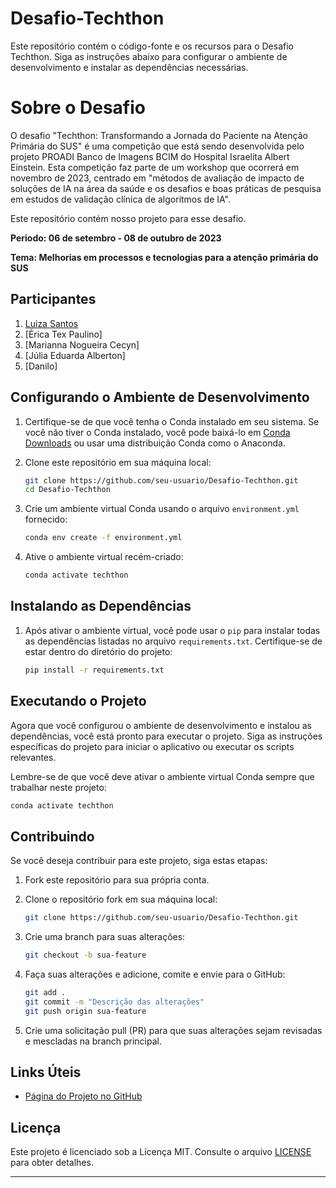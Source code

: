 # Desafio-Techthon

Este repositório contém o código-fonte e os recursos para o Desafio Techthon. Siga as instruções abaixo para configurar o ambiente de desenvolvimento e instalar as dependências necessárias.

# Sobre o Desafio

O desafio "Techthon: Transformando a Jornada do Paciente na Atenção Primária do SUS" é uma
competição que está sendo desenvolvida pelo projeto PROADI Banco de Imagens BCIM do Hospital
Israelita Albert Einstein. Esta competição faz parte de um workshop que ocorrerá em novembro de 2023, centrado em "métodos de avaliação de impacto de soluções de IA na área da saúde e os desafios e boas práticas de pesquisa em estudos de validação clínica de algoritmos de IA". 

Este repositório contém nosso projeto para esse desafio. 

**Periodo: 06 de setembro - 08 de outubro de 2023**

**Tema: Melhorias em processos e tecnologias para a atenção primária do SUS**

## Participantes
1. [Luiza Santos](http://linkedin.com/in/santosluiza/)
2. [Érica Tex Paulino]
3. [Marianna Nogueira Cecyn]
4. [Júlia Eduarda Alberton]
5. [Danilo]

## Configurando o Ambiente de Desenvolvimento

1. Certifique-se de que você tenha o Conda instalado em seu sistema. Se você não tiver o Conda instalado, você pode baixá-lo em [Conda Downloads](https://docs.conda.io/en/latest/miniconda.html) ou usar uma distribuição Conda como o Anaconda.

2. Clone este repositório em sua máquina local:

   ```bash
   git clone https://github.com/seu-usuario/Desafio-Techthon.git
   cd Desafio-Techthon
   ```

3. Crie um ambiente virtual Conda usando o arquivo `environment.yml` fornecido:

   ```bash
   conda env create -f environment.yml
   ```

4. Ative o ambiente virtual recém-criado:

   ```bash
   conda activate techthon
   ```

## Instalando as Dependências

1. Após ativar o ambiente virtual, você pode usar o `pip` para instalar todas as dependências listadas no arquivo `requirements.txt`. Certifique-se de estar dentro do diretório do projeto:

   ```bash
   pip install -r requirements.txt
   ```

## Executando o Projeto

Agora que você configurou o ambiente de desenvolvimento e instalou as dependências, você está pronto para executar o projeto. Siga as instruções específicas do projeto para iniciar o aplicativo ou executar os scripts relevantes.

Lembre-se de que você deve ativar o ambiente virtual Conda sempre que trabalhar neste projeto:

```bash
conda activate techthon
```

## Contribuindo

Se você deseja contribuir para este projeto, siga estas etapas:

1. Fork este repositório para sua própria conta.

2. Clone o repositório fork em sua máquina local:

   ```bash
   git clone https://github.com/seu-usuario/Desafio-Techthon.git
   ```

3. Crie uma branch para suas alterações:

   ```bash
   git checkout -b sua-feature
   ```

4. Faça suas alterações e adicione, comite e envie para o GitHub:

   ```bash
   git add .
   git commit -m "Descrição das alterações"
   git push origin sua-feature
   ```

5. Crie uma solicitação pull (PR) para que suas alterações sejam revisadas e mescladas na branch principal.


## Links Úteis

- [Página do Projeto no GitHub](https://github.com/luizamfsantos/Desafio-Techthon)


## Licença

Este projeto é licenciado sob a Licença MIT. Consulte o arquivo [LICENSE](LICENSE) para obter detalhes.

---
